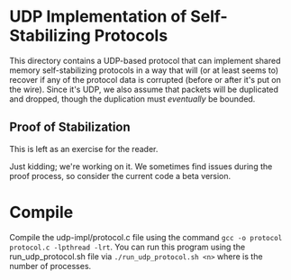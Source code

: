 
# UDP Implementation of Self-Stabilizing Protocols

This directory contains a UDP-based protocol that can implement shared memory self-stabilizing protocols in a way that will (or at least seems to) recover if any of the protocol data is corrupted (before or after it's put on the wire).
Since it's UDP, we also assume that packets will be duplicated and dropped, though the duplication must *eventually* be bounded.

## Proof of Stabilization

This is left as an exercise for the reader.

Just kidding; we're working on it.
We sometimes find issues during the proof process, so consider the current code a beta version.

# Compile

Compile the udp-impl/protocol.c file using the command `gcc -o protocol protocol.c -lpthread -lrt`. You can run this program using the run_udp_protocol.sh file via `./run_udp_protocol.sh <n>` where <n> is the number of processes.
